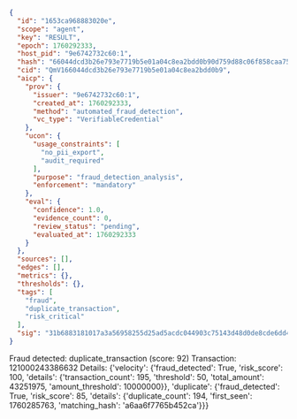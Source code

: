 ```json
{
  "id": "1653ca968883020e",
  "scope": "agent",
  "key": "RESULT",
  "epoch": 1760292333,
  "host_pid": "9e6742732c60:1",
  "hash": "66044dcd3b26e793e7719b5e01a04c8ea2bdd0b90d759d88c06f858caa75cf8b",
  "cid": "QmV166044dcd3b26e793e7719b5e01a04c8ea2bdd0b9",
  "aicp": {
    "prov": {
      "issuer": "9e6742732c60:1",
      "created_at": 1760292333,
      "method": "automated_fraud_detection",
      "vc_type": "VerifiableCredential"
    },
    "ucon": {
      "usage_constraints": [
        "no_pii_export",
        "audit_required"
      ],
      "purpose": "fraud_detection_analysis",
      "enforcement": "mandatory"
    },
    "eval": {
      "confidence": 1.0,
      "evidence_count": 0,
      "review_status": "pending",
      "evaluated_at": 1760292333
    }
  },
  "sources": [],
  "edges": [],
  "metrics": {},
  "thresholds": {},
  "tags": [
    "fraud",
    "duplicate_transaction",
    "risk_critical"
  ],
  "sig": "31b6883181017a3a56958255d25ad5acdc044903c75143d48d0de8cde6dd4ce3"
}
```

Fraud detected: duplicate_transaction (score: 92)
Transaction: 121000243386632
Details: {'velocity': {'fraud_detected': True, 'risk_score': 100, 'details': {'transaction_count': 195, 'threshold': 50, 'total_amount': 43251975, 'amount_threshold': 10000000}}, 'duplicate': {'fraud_detected': True, 'risk_score': 85, 'details': {'duplicate_count': 194, 'first_seen': 1760285763, 'matching_hash': 'a6aa6f7765b452ca'}}}